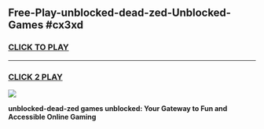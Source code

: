 
## Free-Play-unblocked-dead-zed-Unblocked-Games #cx3xd
<h3>
<a href="https://news.freeplayer.one?title=unblocked-dead-zed&ref=8M">CLICK TO PLAY</a></h3>
<hr>

<h3>
<a href="https://news.freeplayer.one?title=unblocked-dead-zed&ref=8M">CLICK 2 PLAY</a>
  
</h3>

<a href="https://news.freeplayer.one?title=unblocked-dead-zed&ref=8M"><img src="https://clearcache.store/games.png"></a>


**unblocked-dead-zed games unblocked: Your Gateway to Fun and Accessible Online Gaming**

